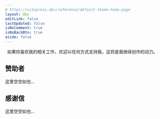 ```yaml
---
# https://vitepress.dev/reference/default-theme-home-page
layout: doc
editLink: false
lastUpdated: false
isNoComment: true
isNoBackBtn: true
aside: false
---
```


<SupportMe />

<p align="center">
如果你喜欢我的相关工作，欢迎以任何方式支持我，这将是我继续创作的动力。
</p>

## 赞助者

这里空空如也...

## 感谢信

这里空空如也...

<script lang="ts" setup>
import SupportMe from "./.vitepress/theme/components/SupportMe.vue";
</script>
